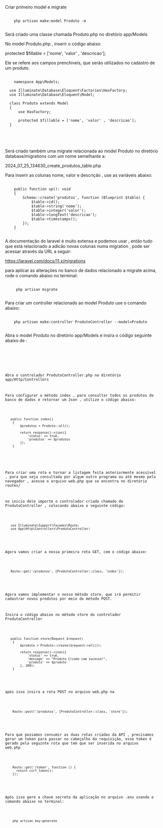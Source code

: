 Criar primeiro model e migrate

<pre class="language-php">
  <code class="language-php">
    php artisan make:model Produto -m
  </code>
</pre>

Será criado uma classe chamada Produto.php no diretório app/Models

No model Produto.php , inserir o código abaixo:

protected $fillable = ['nome', 'valor' , 'descricao'];

Ele se refere aos campos prenchiveis, que serão utilizados no cadastro de um produto.


<pre class="language-php">
  <code class="language-php">
    namespace App\Models;
  
  use Illuminate\Database\Eloquent\Factories\HasFactory;
  use Illuminate\Database\Eloquent\Model;
  
  class Produto extends Model
  {
      use HasFactory;
  
      protected $fillable = ['nome', 'valor' , 'descricao'];
  }

  

  </code>
</pre>

Será criado também uma migrate relacionada ao model Produto no diretório database/migrations com um nome semelhante a:

2024_07_25_134630_create_produtos_table.php

Para inserir as colunas nome, valor e descrição , use as variáveis abaixo:

<pre class="language-php">
  <code class="language-php">
    public function up(): void
    {
        Schema::create('produtos', function (Blueprint $table) {
            $table->id();
            $table->string('nome');
            $table->integer('valor');
            $table->longText('descricao');
            $table->timestamps();
        });
    }
  </code>
</pre>

A documentação do laravel é muito extensa e podemos usar , então tudo que está relacionado a adicão novas colunas numa migration , pode ser acessar através da URL a seguir:

https://laravel.com/docs/11.x/migrations

para aplicar as alterações no banco de dados relacionado a migrate acima, rode o comando abaixo no terminal:

<pre class="language-php">
  <code class="language-php">
     php artisan migrate
  </code>
</pre>

Para criar um controller relacionado ao model Produto use o comando abaixo:

<pre class="language-php">
  <code class="language-php">
    php artisan make:controller ProdutoController --model=Produto
  </code>
</pre>


Abra o model Produto no diretório app/Models e insira o código seguinte abaixo de :

<pre class="language-php">
  <code class="language-php">
    <?php

namespace App\Models;

    use Illuminate\Database\Eloquent\Factories\HasFactory;
    use Illuminate\Database\Eloquent\Model;
    
    class Produto extends Model
    {
        use HasFactory;
    
        protected $fillable = ['nome', 'valor' , 'descricao'];
    }
  </code>
</pre>

Abra o controlador ProdutoController.php no diretório app/Http/Controllers 

Para configurar o método index , para consultar todos os produtos do banco de dados e retornar um Json , utilize o código abaixo:

<pre class="language-php">
  <code class="language-php">
   public function index()
    {
        $produtos = Produto::all();

        return response()->json([
            'status' => true,
            'produtos' => $produtos
        ]);
    }
    
  </code>
</pre>


Para criar uma rota e tornar a listagem feita anteriormente acessível , para que seja consultada por algum outro programa ou até mesmo pelo navegador , acesse o arquivo web.php que se encontra no diretório routes/

no inicio dele importe o controlador criado chamado de ProdutoController , colocando abaixo o seguinte código: 

<pre class="language-php">
  <code class="language-php">
   use Illuminate\Support\Facades\Route;
   use App\Http\Controllers\ProdutoController;
  </code>
</pre>



Agora vamos criar a nossa primeira rota GET, com o código abaixo:

<pre class="language-php">
  <code class="language-php">
   Route::get('/produtos', [ProdutoController::class, 'index']);
  </code>
</pre>



Agora vamos implementar o nosso método store, que irá permitir cadastrar novos produtos por meio do método POST.

Insira o código abaixo no método store do controlador ProdutoController

<pre class="language-php">
  <code class="language-php">
   public function store(Request $request)
    {
        $produto = Produto::create($request->all());

        return response()->json([
            'status' => true,
            'message' => "Produto Criado com sucesso!",
            'produto' => $produto
        ], 200);
    }
  </code>
</pre>


após isso insira a rota POST no arquivo web.php na 

<pre class="language-php">
  <code class="language-php">
    Route::post('/produtos', [ProdutoController::class, 'store']);
  </code>
</pre>


Para que possamos consumir as duas rotas criadas da API , precisamos gerar um token para passar no cabeçalho da requisição, esse token é gerado pela seguinte rota que tem que ser inserida no arquivo web.php

<pre class="language-php">
  <code class="language-php">
    Route::get('/token', function () {
      return csrf_token(); 
    });
  </code>
</pre>




Após isso gere a chave secreta da aplicação no arquivo .env usando o comando abaixo no terminal:

<pre class="language-php">
  <code class="language-php">
    php artisan key:generate
  </code>
</pre>
